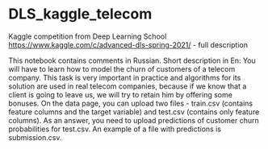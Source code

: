 # DLS_kaggle_telecom
Kaggle competition from Deep Learning School 
https://www.kaggle.com/c/advanced-dls-spring-2021/ - full description

This notebook contains comments in Russian. 
Short description in En:
You will have to learn how to model the churn of customers of a telecom company. This task is very important in practice and algorithms for its solution are used in real telecom companies, because if we know that a client is going to leave us, we will try to retain him by offering some bonuses. On the data page, you can upload two files - train.csv (contains feature columns and the target variable) and test.csv (contains only feature columns). As an answer, you need to upload predictions of customer churn probabilities for test.csv. An example of a file with predictions is submission.csv. 

